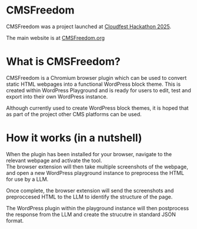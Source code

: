 # CMSFreedom
CMSFreedom was a project launched at [Cloudfest Hackathon 2025](https://hackathon.cloudfest.com/project/cms-freedom/).

The main website is at [CMSFreedom.org](https://cmsfreedom.org)

# What is CMSFreedom?
CMSFreedom is a Chromium browser plugin which can be used to convert static HTML webpages into a functional WordPress block theme. This is created within WordPress Playground and is ready for users to edit, test and export into their own WordPress instance.

Although currently used to create WordPress block themes, it is hoped that as part of the project other CMS platforms can be used.

# How it works (in a nutshell)
When the plugin has been installed for your browser, navigate to the relevant webpage and activate the tool.   
The browser extension will then take multiple screenshots of the webpage, and open a new WordPress playground instance to preprocess the HTML for use by a LLM. 

Once complete, the browser extension will send the screenshots and preproccesed HTML to the LLM to identify the structure of the page.  

The WordPress plugin within the playground instance will then postprocess the response from the LLM and create the strucutre in standard JSON format.
